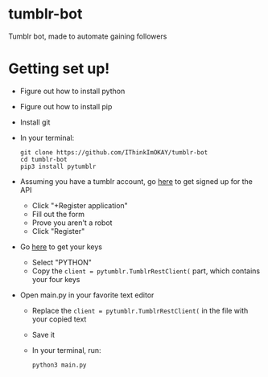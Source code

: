 # tumblr-bot
Tumblr bot, made to automate gaining followers

# Getting set up!

* Figure out how to install python
* Figure out how to install pip
* Install git
* In your terminal:

      git clone https://github.com/IThinkImOKAY/tumblr-bot
      cd tumblr-bot
      pip3 install pytumblr
* Assuming you have a tumblr account, go [here](https://www.tumblr.com/oauth/apps) to get signed up for the API
    * Click "+Register application"
    * Fill out the form
    * Prove you aren't a robot
    * Click "Register"
* Go [here](https://api.tumblr.com/console/calls/user/info) to get your keys
    * Select "PYTHON"
    * Copy the `client = pytumblr.TumblrRestClient(` part, which contains your four keys
* Open main.py in your favorite text editor
    * Replace the `client = pytumblr.TumblrRestClient(` in the file with your copied text
    * Save it
    * In your terminal, run:
      
          python3 main.py
